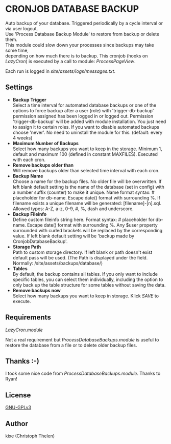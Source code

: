 CRONJOB DATABASE BACKUP
=======================

Auto backup of your database. Triggered periodically by a cycle interval or via user logout.  
Use 'Process Database Backup Module' to restore from backup or delete them.  
This module could slow down your processes since backups may take some time,  
depending on how much there is to backup.
This cronjob (hooks on *LazyCron*) is executed by a call to module: *ProcessPageView*.   

Each run is logged in *site/assets/logs/messages.txt*.

## Settings
+ **Backup Trigger**  
Select a time interval for automated database backups or one of the options to force backup after a user (role) with 'trigger-db-backup' permission assigned has been logged in or logged out. Permission 'trigger-db-backup' will be added with module installation. You just need to assign it to certain roles. 
If you want to disable automated backups choose 'never'. No need to uninstall the module for this. (default: every 4 weeks)  
+ **Maximum Number of Backups**  
Select how many backups you want to keep in the storage. Minimum 1, default and maximum 100 (defined in constant MAXFILES). Executed with each cron.    
+ **Remove backups older than**  
Will remove backups older than selected time interval with each cron. 
+ **Backup Name**  
Choose a name for the backup files. No older file will be overwritten. If left blank default setting is the name of the database (set in config) with a number suffix (counter) to make it unique. Name format syntax: # placeholder for db-name. Escape date() format with surrounding %. If filename exists a unique filename will be generated: [filename]-[n].sql. Allowed types: A-Z, a-z, 0-9, #, %, dash and underscore.  
+ **Backup Fileinfo**  
Define custom fileinfo string here. Format syntax: # placeholder for db-name. Escape date() format with surrounding %. Any $user property surrounded with curled brackets will be replaced by the corresponding value. If left blank default setting will be 'backup made by CronjobDatabaseBackup'.  
+ **Storage Path**  
Path to custom storage directory. If left blank or path doesn't exist default pass will be used. (The Path is displayed under the field. Normally: /site/assets/backups/database/)  
+ **Tables**  
By default, the backup contains all tables. If you only want to include specific tables, you can select them individually, including the option to only back up the table structure for some tables without saving the data.  
+ **Remove backups now**  
Select how many backups you want to keep in storage. Klick *SAVE* to execute.  

## Requirements
*LazyCron.module*  

Not a real requirement but *ProcessDatabaseBackups.module* is useful to restore the database from a file or to delete older backup files. 

## Thanks :-)
I took some nice code from *ProcessDatabaseBackups.module*.  Thanks to Ryan!  

## License
[GNU-GPLv3](http://www.gnu.org/licenses/gpl-3.0.html)  

## Author
kixe (Christoph Thelen)